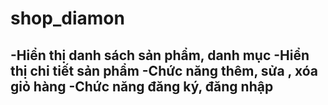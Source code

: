# shop_diamon
-Hiển thị danh sách sản phẩm, danh mục
-Hiển thị chi tiết sản phẩm
-Chức năng thêm, sửa , xóa giỏ hàng
-Chức năng đăng ký, đăng nhập
- 
